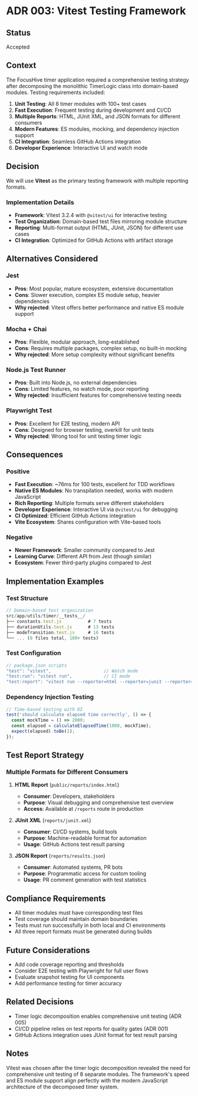 # ADR 003: Vitest Testing Framework

## Status
Accepted

## Context
The FocusHive timer application required a comprehensive testing strategy after decomposing the monolithic TimerLogic class into domain-based modules. Testing requirements included:

1. **Unit Testing**: All 8 timer modules with 100+ test cases
2. **Fast Execution**: Frequent testing during development and CI/CD
3. **Multiple Reports**: HTML, JUnit XML, and JSON formats for different consumers
4. **Modern Features**: ES modules, mocking, and dependency injection support
5. **CI Integration**: Seamless GitHub Actions integration
6. **Developer Experience**: Interactive UI and watch mode

## Decision
We will use **Vitest** as the primary testing framework with multiple reporting formats.

### Implementation Details
- **Framework**: Vitest 3.2.4 with `@vitest/ui` for interactive testing
- **Test Organization**: Domain-based test files mirroring module structure
- **Reporting**: Multi-format output (HTML, JUnit, JSON) for different use cases
- **CI Integration**: Optimized for GitHub Actions with artifact storage

## Alternatives Considered

### Jest
- **Pros**: Most popular, mature ecosystem, extensive documentation
- **Cons**: Slower execution, complex ES module setup, heavier dependencies
- **Why rejected**: Vitest offers better performance and native ES module support

### Mocha + Chai
- **Pros**: Flexible, modular approach, long-established
- **Cons**: Requires multiple packages, complex setup, no built-in mocking
- **Why rejected**: More setup complexity without significant benefits

### Node.js Test Runner
- **Pros**: Built into Node.js, no external dependencies
- **Cons**: Limited features, no watch mode, poor reporting
- **Why rejected**: Insufficient features for comprehensive testing needs

### Playwright Test
- **Pros**: Excellent for E2E testing, modern API
- **Cons**: Designed for browser testing, overkill for unit tests
- **Why rejected**: Wrong tool for unit testing timer logic

## Consequences

### Positive
- **Fast Execution**: ~76ms for 100 tests, excellent for TDD workflows
- **Native ES Modules**: No transpilation needed, works with modern JavaScript
- **Rich Reporting**: Multiple formats serve different stakeholders
- **Developer Experience**: Interactive UI via `@vitest/ui` for debugging
- **CI Optimized**: Efficient GitHub Actions integration
- **Vite Ecosystem**: Shares configuration with Vite-based tools

### Negative
- **Newer Framework**: Smaller community compared to Jest
- **Learning Curve**: Different API from Jest (though similar)
- **Ecosystem**: Fewer third-party plugins compared to Jest

## Implementation Examples

### Test Structure
```javascript
// Domain-based test organization
src/app/utils/timer/__tests__/
├── constants.test.js          # 7 tests
├── durationUtils.test.js      # 13 tests  
├── modeTransition.test.js     # 16 tests
└── ... (8 files total, 100+ tests)
```

### Test Configuration
```javascript
// package.json scripts
"test": "vitest",                    // Watch mode
"test:run": "vitest run",            // CI mode
"test:report": "vitest run --reporter=html --reporter=junit --reporter=json"
```

### Dependency Injection Testing
```javascript
// Time-based testing with DI
test('should calculate elapsed time correctly', () => {
  const mockTime = () => 2000;
  const elapsed = calculateElapsedTime(1000, mockTime);
  expect(elapsed).toBe(1);
});
```

## Test Report Strategy

### Multiple Formats for Different Consumers
1. **HTML Report** (`public/reports/index.html`)
   - **Consumer**: Developers, stakeholders
   - **Purpose**: Visual debugging and comprehensive test overview
   - **Access**: Available at `/reports` route in production

2. **JUnit XML** (`reports/junit.xml`)
   - **Consumer**: CI/CD systems, build tools
   - **Purpose**: Machine-readable format for automation
   - **Usage**: GitHub Actions test result parsing

3. **JSON Report** (`reports/results.json`)
   - **Consumer**: Automated systems, PR bots
   - **Purpose**: Programmatic access for custom tooling
   - **Usage**: PR comment generation with test statistics

## Compliance Requirements
- All timer modules must have corresponding test files
- Test coverage should maintain domain boundaries
- Tests must run successfully in both local and CI environments
- All three report formats must be generated during builds

## Future Considerations
- Add code coverage reporting and thresholds
- Consider E2E testing with Playwright for full user flows
- Evaluate snapshot testing for UI components
- Add performance testing for timer accuracy

## Related Decisions
- Timer logic decomposition enables comprehensive unit testing (ADR 005)
- CI/CD pipeline relies on test reports for quality gates (ADR 001)
- GitHub Actions integration uses JUnit format for test result parsing

## Notes
Vitest was chosen after the timer logic decomposition revealed the need for comprehensive unit testing of 8 separate modules. The framework's speed and ES module support align perfectly with the modern JavaScript architecture of the decomposed timer system.